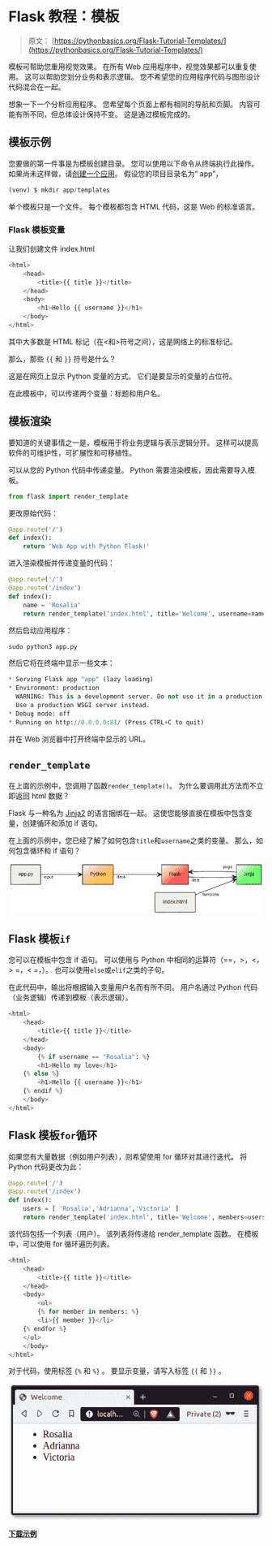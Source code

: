 # Flask 教程：模板

> 原文： [https://pythonbasics.org/Flask-Tutorial-Templates/](https://pythonbasics.org/Flask-Tutorial-Templates/)

模板可帮助您重用视觉效果。 在所有 Web 应用程序中，视觉效果都可以重复使用。 这可以帮助您划分业务和表示逻辑。 您不希望您的应用程序代码与图形设计代码混合在一起。

想象一下一个分析应用程序。 您希望每个页面上都有相同的导航和页脚。 内容可能有所不同，但总体设计保持不变。 这是通过模板完成的。



## 模板示例

您要做的第一件事是为模板创建目录。 您可以使用以下命令从终端执行此操作。 如果尚未这样做，请[创建一个应用](https://pythonbasics.org/Flask-Tutorial-Hello-World/)。 假设您的项目目录名为“ app”，

```py
(venv) $ mkdir app/templates

```

单个模板只是一个文件。 每个模板都包含 HTML 代码，这是 Web 的标准语言。

### Flask 模板变量

让我们创建文件 index.html

```py
<html>
    <head>
        <title>{{ title }}</title>
    </head>
    <body>
        <h1>Hello {{ username }}</h1>
    </body>
</html>

```

其中大多数是 HTML 标记（在&lt;和&gt;符号之间），这是网络上的标准标记。

那么，那些 `{{` 和 `}}` 符号是什么？

这是在网页上显示 Python 变量的方式。 它们是要显示的变量的占位符。

在此模板中，可以传递两个变量：标题和用户名。

## 模板渲染

要知道的关键事情之一是，模板用于将业务逻辑与表示逻辑分开。 这样可以提高软件的可维护性，可扩展性和可移植性。

可以从您的 Python 代码中传递变量。 Python 需要渲染模板，因此需要导入模板。

```py
from flask import render_template

```

更改原始代码：

```py
@app.route('/')
def index():
    return 'Web App with Python Flask!'

```

进入渲染模板并传递变量的代码：

```py
@app.route('/')
@app.route('/index')
def index():
    name = 'Rosalia'
    return render_template('index.html', title='Welcome', username=name)

```

然后启动应用程序：

```py
sudo python3 app.py

```

然后它将在终端中显示一些文本：

```py
* Serving Flask app "app" (lazy loading)
* Environment: production
  WARNING: This is a development server. Do not use it in a production deployment.
  Use a production WSGI server instead.
* Debug mode: off
* Running on http://0.0.0.0:81/ (Press CTRL+C to quit)

```

并在 Web 浏览器中打开终端中显示的 URL。

## `render_template`

在上面的示例中，您调用了函数`render_template()`。 为什么要调用此方法而不立即返回 html 数据？

Flask 与一种名为 [Jinja2](https://palletsprojects.com/p/jinja/) 的语言捆绑在一起。 这使您能够直接在模板中包含变量，创建循环和添加 if 语句。

在上面的示例中，您已经了解了如何包含`title`和`username`之类的变量。 那么，如何包含循环和 if 语句？

![jinja flask template engine](img/a578844d3e2d5e4b4320841a5cc9c5be.jpg)

## Flask 模板`if`

您可以在模板中包含 if 语句。 可以使用与 Python 中相同的运算符（==，&gt;，&lt;，&gt; =，&lt; =，）。 也可以使用`else`或`elif`之类的子句。

在此代码中，输出将根据输入变量用户名而有所不同。 用户名通过 Python 代码（业务逻辑）传递到模板（表示逻辑）。

```py
<html>
    <head>
        <title>{{ title }}</title>
    </head>
    <body>
        {% if username == "Rosalia": %}
        <h1>Hello my love</h1>
	{% else %}
        <h1>Hello {{ username }}</h1>
	{% endif %}
    </body>
</html>

```

## Flask 模板`for`循环

如果您有大量数据（例如用户列表），则希望使用 for 循环对其进行迭代。 将 Python 代码更改为此：

```py
@app.route('/')
@app.route('/index')
def index():
    users = [ 'Rosalia','Adrianna','Victoria' ]
    return render_template('index.html', title='Welcome', members=users)

```

该代码包括一个列表（用户）。 该列表将传递给 render_template 函数。 在模板中，可以使用 for 循环遍历列表。

```py
<html>
    <head>
        <title>{{ title }}</title>
    </head>
    <body>
        <ul>
        {% for member in members: %}
        <li>{{ member }}</li>
	{% endfor %}
	</ul>
    </body>
</html>

```

对于代码，使用标签 `{%` 和 `%}` 。
要显示变量，请写入标签 `{{` 和 `}}` 。

![for loop in jinja2](img/4060d9fd58b873f1de971a59295495b1.jpg)

**[下载示例](https://gum.co/IMzBy)**